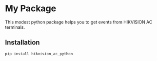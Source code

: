 # My Package

This modest python package helps you to get events from HIKVISION AC terminals. 

## Installation

```sh
pip install hikvision_ac_python
